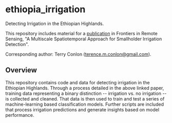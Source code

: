 # ethiopia_irrigation
Detecting Irrigation in the Ethiopian Highlands.

This repository includes material for a [publication](https://www.frontiersin.org/articles/10.3389/frsen.2022.871942/full) in Frontiers in Remote Sensing, "A Multiscale Spatiotemporal Approach for Smallholder Irrigation Detection".

Corresponding author: Terry Conlon (terence.m.conlon@gmail.com). 

## Overview

This repository contains code and data for detecting irrigation in the Ethiopian Highlands. Through a process detailed in the above linked paper, training data representing a binary distinction -- irrigation vs. no irrigation -- is collected and cleaned. That data is then used to train and test a series of machine-learning based classification models. Further scripts are included that process irrigation predictions and generate insights based on model performance. 
